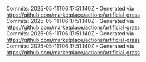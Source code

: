 Commits: 2025-05-11T06:17:51.140Z - Generated via https://github.com/marketplace/actions/artificial-grass
<br>
Commits: 2025-05-11T06:17:51.140Z - Generated via https://github.com/marketplace/actions/artificial-grass
<br>
Commits: 2025-05-11T06:17:51.140Z - Generated via https://github.com/marketplace/actions/artificial-grass
<br>
Commits: 2025-05-11T06:17:51.140Z - Generated via https://github.com/marketplace/actions/artificial-grass
<br>
